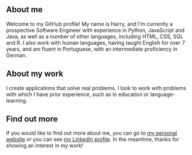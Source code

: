 ## About me

Welcome to my GitHub profile! My name is Harry, and I'm currently a prospective Software Engineer with experience in Python, JavaScript and Java, as well as a number of other languages, including HTML, CSS, SQL and R. I also work with human languages, having taught English for over 7 years, and am fluent in Portuguese, with an intermediate proficiency in German.

## About my work

I create applications that solve real problems. I look to work with problems with which I have prior experience, such as in education or language-learning.

## Find out more

If you would like to find out more about me, you can go to [my personal website](https://www.harryscurtis.com/) or you can see [my LinkedIn profile](https://www.linkedin.com/in/harrycurtis94/). In the meantime, thanks for showing an interest in my work!

<!---
Rustic-Citrus/Rustic-Citrus is a ✨ special ✨ repository because its `README.md` (this file) appears on your GitHub profile.
You can click the Preview link to take a look at your changes.
--->
